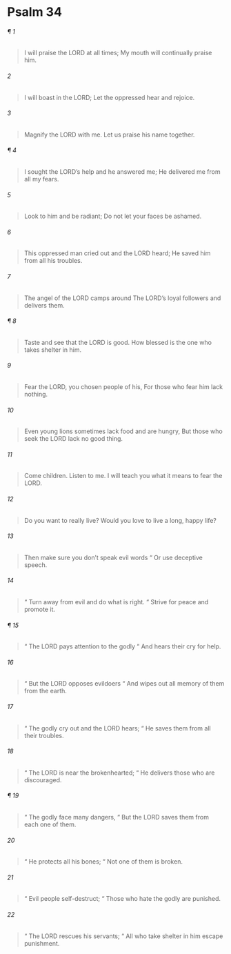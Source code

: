 # Psalm 34
###### ¶ 1
> I will praise the LORD at all times;
> My mouth will continually praise him.
###### 2
> I will boast in the LORD;
> Let the oppressed hear and rejoice.
###### 3
> Magnify the LORD with me.
> Let us praise his name together.
###### ¶ 4
> I sought the LORD’s help and he answered me;
> He delivered me from all my fears.
###### 5
> Look to him and be radiant;
> Do not let your faces be ashamed.
###### 6
> This oppressed man cried out and the LORD heard;
> He saved him from all his troubles.
###### 7
> The angel of the LORD camps around
> The LORD’s loyal followers and delivers them.
###### ¶ 8
> Taste and see that the LORD is good.
> How blessed is the one who takes shelter in him.
###### 9
> Fear the LORD, you chosen people of his,
> For those who fear him lack nothing.
###### 10
> Even young lions sometimes lack food and are hungry,
> But those who seek the LORD lack no good thing.
###### 11
> Come children. Listen to me.
> I will teach you what it means to fear the LORD.
###### 12
> Do you want to really live?
> Would you love to live a long, happy life?
###### 13
> Then make sure you don’t speak evil words
>  “ Or use deceptive speech.
###### 14
>  “ Turn away from evil and do what is right.
>  “ Strive for peace and promote it.
###### ¶ 15
>  “ The LORD pays attention to the godly
>  “ And hears their cry for help.
###### 16
>  “ But the LORD opposes evildoers
>  “ And wipes out all memory of them from the earth.
###### 17
>  “ The godly cry out and the LORD hears;
>  “ He saves them from all their troubles.
###### 18
>  “ The LORD is near the brokenhearted;
>  “ He delivers those who are discouraged.
###### ¶ 19
>  “ The godly face many dangers,
>  “ But the LORD saves them from each one of them.
###### 20
>  “ He protects all his bones;
>  “ Not one of them is broken.
###### 21
>  “ Evil people self-destruct;
>  “ Those who hate the godly are punished.
###### 22
>  “ The LORD rescues his servants;
>  “ All who take shelter in him escape punishment.
